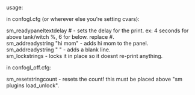 usage:

in confogl.cfg (or wherever else you're setting cvars):

sm_readypaneltextdelay #	- sets the delay for the print. ex: 4 seconds for above tank/witch %, 6 for below. replace #.  
sm_addreadystring "hi mom"	- adds hi mom to the panel.  
sm_addreadystring " "		- adds a blank line.  
sm_lockstrings			- locks it in place so it doesnt re-print anything.


in confogl_off.cfg:

sm_resetstringcount		- resets the count! this must be placed above "sm plugins load_unlock".
